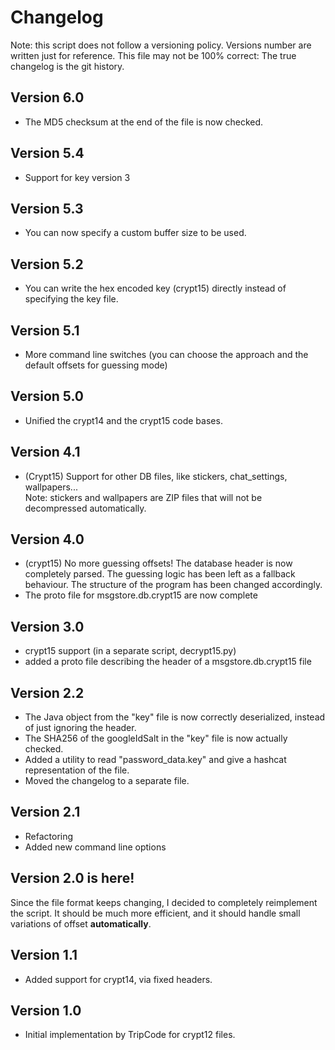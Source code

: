 # Changelog

Note: this script does not follow a versioning policy. Versions number are written just for reference.
This file may not be 100% correct: The true changelog is the git history.

## Version 6.0

- The MD5 checksum at the end of the file is now checked.

## Version 5.4

- Support for key version 3

## Version 5.3

- You can now specify a custom buffer size to be used.

## Version 5.2

- You can write the hex encoded key (crypt15) directly instead of specifying the key file.

## Version 5.1

- More command line switches 
(you can choose the approach and the default offsets for guessing mode)

## Version 5.0

- Unified the crypt14 and the crypt15 code bases.

## Version 4.1

- (Crypt15) Support for other DB files, like stickers, chat_settings, wallpapers...  
Note: stickers and wallpapers are ZIP files that will not be decompressed automatically.

## Version 4.0
- (crypt15) No more guessing offsets! The database header is now completely parsed.
  The guessing logic has been left as a fallback behaviour.
  The structure of the program has been changed accordingly.
- The proto file for msgstore.db.crypt15 are now complete

## Version 3.0
- crypt15 support (in a separate script, decrypt15.py)
- added a proto file describing the header of a msgstore.db.crypt15 file

## Version 2.2
- The Java object from the "key" file is now correctly deserialized, instead of just ignoring the header.
- The SHA256 of the googleIdSalt in the "key" file is now actually checked.
- Added a utility to read "password_data.key" and give a hashcat representation of the file.
- Moved the changelog to a separate file.

## Version 2.1
- Refactoring
- Added new command line options

## Version 2.0 is here!
Since the file format keeps changing, I decided to completely reimplement the script.
It should be much more efficient, and it should handle small variations of offset **automatically**.

## Version 1.1
- Added support for crypt14, via fixed headers.

## Version 1.0
- Initial implementation by TripCode for crypt12 files.